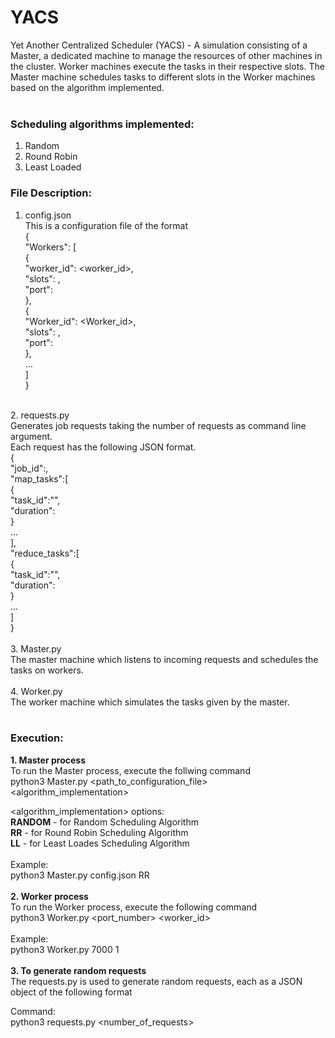 # YACS
Yet Another Centralized Scheduler (YACS) - 
A simulation consisting of a Master, a dedicated machine to manage the resources of other machines in the cluster. Worker machines execute the tasks in their respective slots. The Master machine schedules tasks to different slots in the Worker machines based on the algorithm implemented.
<br>
<br>
### **Scheduling algorithms implemented:** <br>
1. Random <br>
2. Round Robin <br>
3. Least Loaded <br>

### **File Description:** <br> 
1. config.json <br>
     This is a configuration file of the format <br>
     { <br>
          "Workers": [<br>
          {<br>
               "worker_id": <worker_id>,<br>
               "slots": <number of slots>,<br>
               "port": <port number><br>
          },<br>
          {<br>
               "Worker_id": <Worker_id>,<br>
               "slots": <number of slots>,<br>
               "port": <port number><br>
           },<br>
          …<br>
          ]<br>
     }<br>
<br>
 2. requests.py  <br>
     Generates job requests taking the number of requests as command line argument. <br>
     Each request has the following JSON format.<br>
     {<br>
          "job_id":<job_id>,<br>
           "map_tasks":[<br>
          {<br>
               "task_id":"<task_id>",<br>
               "duration":<in seconds><br>
          }<br>
          ...<br>
          ],<br>
           "reduce_tasks":[<br>
          { <br>
                "task_id":"<task_id>",<br>
               "duration":<in seconds><br>
           }<br>
          ...<br>
          ]<br>
      }<br>
  <br>
 3. Master.py <br>
     The master machine which listens to incoming requests and schedules the tasks on workers.<br>
<br>
 4. Worker.py <br>
     The worker machine which simulates the tasks given by the master.<br>
<br>


### Execution: <br>
**1. Master process** <br>
     To run the Master process, execute the follwing command<br>
     python3 Master.py <path_to_configuration_file> <algorithm_implementation> <br>

  <algorithm_implementation> options: <br>
  **RANDOM** - for Random Scheduling Algorithm <br>
  **RR** - for Round Robin Scheduling Algorithm <br>
  **LL** - for Least Loades Scheduling Algorithm <br>
  <br>
  Example: <br>
  python3 Master.py config.json RR <br>
  <br>
**2. Worker process** <br>
  To run the Worker process, execute the following command <br>
  python3 Worker.py <port_number> <worker_id> <br>
  <br>
  Example: <br>
  python3 Worker.py 7000 1 <br>
  <br>
**3. To generate random requests <br>**
  The requests.py is used to generate random requests, each as a JSON object of the following format <br>
  
  Command:<br>
  python3 requests.py <number_of_requests><br>
  


